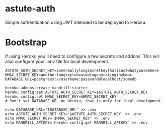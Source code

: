 astute-auth
===========
Simple authentication using JWT intended to be deployed to Heroku.

Bootstrap
=========
If using Heroku you'll need to configure a few secrets and addons. This will also configure your .env file for local development.

	ASTUTE_AUTH_SECRET_KEY=somereallylongsecretkeythatisnotwhatyouseehere
	HMAC_SECRET_KEY=anotherlongkeytobeusedingeneratingthehmac
	DATABASE_URL=postgress://username:password@localhost/somedb

	heroku addons:create mandrill:starter
	heroku config:set ASTUTE_AUTH_SECRET_KEY=$ASTUTE_AUTH_SECRET_KEY
	heroku config:set HMAC_SECRET_KEY=$HMAC_SECRET_KEY
	# Don't set DATABASE_URL on Heroku, that is only for local development

	echo DATABASE_URL='$DATABASE_URL' >> .env
	echo ASTUTE_AUTH_SECRET_KEY='$ASTUTE_AUTH_SECRET_KEY' >> .env
	echo HMAC_SECRET_KEY='$HMAC_SECRET_KEY' >> .env
	echo MANDRILL_APIKEY=`heroku config:get MANDRILL_APIKEY` >> .env
